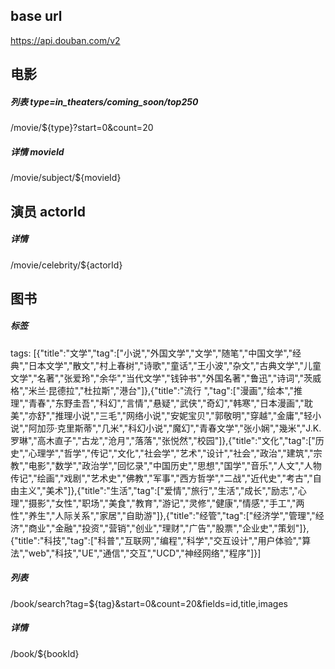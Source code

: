 ## base url
https://api.douban.com/v2

## 电影

##### 列表 type=in_theaters/coming_soon/top250
/movie/${type}?start=0&count=20

##### 详情 movieId
/movie/subject/${movieId}

## 演员 actorId

##### 详情
/movie/celebrity/${actorId}

## 图书

##### 标签
tags: [{"title":"文学","tag":["小说","外国文学","文学","随笔","中国文学","经典","日本文学","散文","村上春树","诗歌","童话","王小波","杂文","古典文学","儿童文学","名著","张爱玲","余华","当代文学","钱钟书","外国名著","鲁迅","诗词","茨威格","米兰·昆德拉","杜拉斯","港台"]},{"title":"流行 ","tag":["漫画","绘本","推理","青春","东野圭吾","科幻","言情","悬疑","武侠","奇幻","韩寒","日本漫画","耽美","亦舒","推理小说","三毛","网络小说","安妮宝贝","郭敬明","穿越","金庸","轻小说","阿加莎·克里斯蒂","几米","科幻小说","魔幻","青春文学","张小娴","幾米","J.K.罗琳","高木直子","古龙","沧月","落落","张悦然","校园"]},{"title":"文化","tag":["历史","心理学","哲学","传记","文化","社会学","艺术","设计","社会","政治","建筑","宗教","电影","数学","政治学","回忆录","中国历史","思想","国学","音乐","人文","人物传记","绘画","戏剧","艺术史","佛教","军事","西方哲学","二战","近代史","考古","自由主义","美术"]},{"title":"生活","tag":["爱情","旅行","生活","成长","励志","心理","摄影","女性","职场","美食","教育","游记","灵修","健康","情感","手工","两性","养生","人际关系","家居","自助游"]},{"title":"经管","tag":["经济学","管理","经济","商业","金融","投资","营销","创业","理财","广告","股票","企业史","策划"]},{"title":"科技","tag":["科普","互联网","编程","科学","交互设计","用户体验","算法","web","科技","UE","通信","交互","UCD","神经网络","程序"]}]
    
##### 列表 
/book/search?tag=${tag}&start=0&count=20&fields=id,title,images

##### 详情
/book/${bookId}
